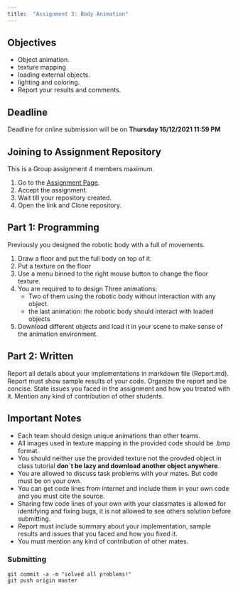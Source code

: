 ```yaml
---
title:  "Assignment 3: Body Animation"
---
```


## Objectives

* Object animation. 
* texture mapping
* loading external objects.
* lighting and coloring.
* Report your results and comments.


## Deadline

Deadline for online submission will be on **Thursday 16/12/2021 11:59 PM**

## Joining to Assignment Repository

This is a Group assignment 4 members maximum.

1. Go to the [Assignment Page](https://classroom.github.com/a/JuNsR7ic).
2. Accept the assignment.
3. Wait till your repository created.
4. Open the link and Clone repository.

## Part 1: Programming

Previously you designed the robotic body with a full of movements.
1. Draw a floor and put the full body on top of it.
2. Put a texture on the floor
3. Use a menu binned to the right mouse button to change the floor texture.
4. You are required to to design Three animations:
    * Two of them using the robotic body without interaction with any object.
    * the last animation: the robotic body should interact with loaded objects
5. Download different objects and load it in your scene to make sense of the animation environment.

## Part 2: Written

Report all details about your implementations in markdown file (Report.md). Report must show sample results of your code. Organize the report and be concise. State issues you faced in the assignment and how you treated with it. Mention any kind of contribution of other students.


## Important Notes 

* Each team should design unique animations than other teams.
* All images used in texture mapping in the provided code should be .bmp format.
* You should neither use the provided texture not the provded object in class tutorial **don`t be lazy and download another object anywhere**.
* You are allowed to discuss task problems with your mates. But code must be on your own.
* You can get code lines from internet and include them in your own code and you must cite the source.
* Sharing few code lines of your own with your classmates is allowed for identifying and fixing bugs, it is not allowed to see others solution before submitting.
* Report must include summary about your implementation, sample results and issues that you faced and how you fixed it.
* You must mention any kind of contribution of other mates.

### Submitting

```terminal
git commit -a -m "solved all problems!"
git push origin master
```